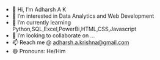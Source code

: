 - 👋 Hi, I’m Adharsh A K
- 👀 I’m interested in Data Analytics and Web Development
- 🌱 I’m currently learning Python,SQL,Excel,PowerBi,HTML,CSS,Javascript
- 💞️ I’m looking to collaborate on ...
- 📫 Reach me @ adharsh.a.krishna@gmail.com
- 😄 Pronouns: He/Him
<!---
adharsh-ak/adharsh-ak is a ✨ special ✨ repository because its `README.md` (this file) appears on your GitHub profile.
You can click the Preview link to take a look at your changes.
--->
